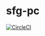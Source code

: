 # sfg-pc

[![CircleCI](https://circleci.com/gh/PiRsO/sfg-pc.svg?style=svg)](https://circleci.com/gh/PiRsO/sfg-pc)
